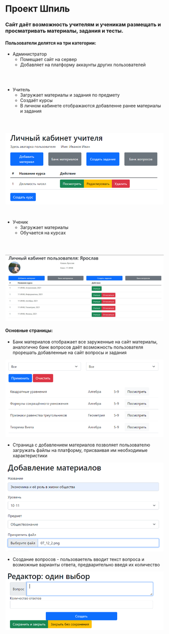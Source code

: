 # Проект Шпиль

### Сайт даёт возможность учителям и ученикам размещать и просматривать материалы, задания и тесты.

#### Пользователи делятся на три категории:
* Администратор
  * Помещает сайт на сервер
  * Добавляет на платформу аккаунты других пользователей
  <br>
<br>

* Учитель
  * Загружает материалы и задания по предмету
  * Создаёт курсы
  * В личном кабинете отображаются добавленне ранее материалы и задания
  <br>
<br>
  
![img.png](img/img.png)
<br>

<br>

* Ученик
  * Загружает материалы
  * Обучается на курсах
  <br>
<br>
  
![img.png](img/img_1.png)
<br>
    
#### Основные страницы:
  
* Банк материалов отображает все заруженные на сайт материалы, аналогично банк вопросов даёт возможность пользователя прорешать добавленные на сайт вопросы и задания

![img.png](img/img_2.png)
<br>

* Страница с добавлением материалов позволяет пользователю загружать файлы на платформу, присваивая им необходимые характеристики

![img.png](img/img_3.png)
<br>

* Создание вопросов - пользоваетель вводит текст вопроса и возможные варианты ответа, предварительно введя их количество

![img.png](img/img_4.png)
<br>

  
